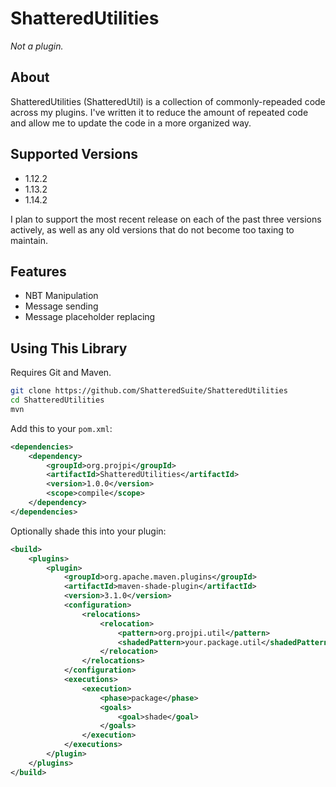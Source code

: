 # ShatteredUtilities
*Not a plugin.*

## About
ShatteredUtilities (ShatteredUtil) is a collection of commonly-repeaded code across my plugins. I've written it to 
reduce the amount of repeated code and allow me to update the code in a more organized way. 

## Supported Versions
* 1.12.2
* 1.13.2
* 1.14.2

I plan to support the most recent release on each of the past three versions actively, as well as any old versions that
do not become too taxing to maintain.

## Features
* NBT Manipulation
* Message sending
* Message placeholder replacing

## Using This Library
Requires Git and Maven.

```bash
git clone https://github.com/ShatteredSuite/ShatteredUtilities
cd ShatteredUtilities
mvn 
```
Add this to your `pom.xml`:
```xml
<dependencies>
    <dependency>
        <groupId>org.projpi</groupId>
        <artifactId>ShatteredUtilities</artifactId>
        <version>1.0.0</version>
        <scope>compile</scope>
    </dependency>
</dependencies>
```

Optionally shade this into your plugin:
```xml
<build>
    <plugins>
        <plugin>
            <groupId>org.apache.maven.plugins</groupId>
            <artifactId>maven-shade-plugin</artifactId>
            <version>3.1.0</version>
            <configuration>
                <relocations>
                    <relocation>
                        <pattern>org.projpi.util</pattern>
                        <shadedPattern>your.package.util</shadedPattern>
                    </relocation>
                </relocations>
            </configuration>
            <executions>
                <execution>
                    <phase>package</phase>
                    <goals>
                        <goal>shade</goal>
                    </goals>
                </execution>
            </executions>
        </plugin>
    </plugins>
</build>
```


